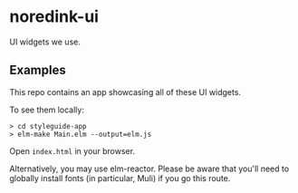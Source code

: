 # noredink-ui

UI widgets we use.

## Examples

This repo contains an app showcasing all of these UI widgets.

To see them locally:

```
> cd styleguide-app
> elm-make Main.elm --output=elm.js
```

Open `index.html` in your browser.

Alternatively, you may use elm-reactor. Please be aware that you'll need to globally
install fonts (in particular, Muli) if you go this route.
